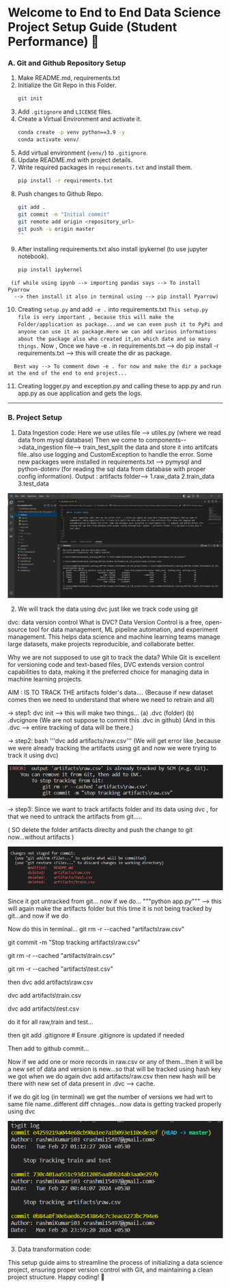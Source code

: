 # Welcome to End to End Data Science Project Setup Guide (Student Performance) 🚀


### A. Git and Github Repository Setup

   1. Make README.md, requirements.txt
   2. Initialize the Git Repo in this Folder. 
        ```bash
        git init 
        ```
   3. Add `.gitignore` and `LICENSE` files.
   4. Create a Virtual Environment and activate it.
        ```bash
        conda create -p venv python==3.9 -y
        conda activate venv/
        ```
   5. Add virtual environment (`venv/`) to `.gitignore`.
   6. Update README.md with project details.
   7. Write required packages in `requirements.txt` and install them.
        ```bash
        pip install -r requirements.txt
        ```
   8. Push changes to Github Repo.
        ```bash
        git add .
        git commit -m "Initial commit"
        git remote add origin <repository_url>
        git push -u origin master
        ``
   9. After installing requirements.txt also install ipykernel (to use jupyter notebook).
       ```bash
       pip install ipykernel
       ```
     (if while using ipynb --> importing pandas says --> To install Pyarrow 
      --> then install it also in terminal using --> pip install Pyarrow)


   
   10. Creating `setup.py` and add `-e .` into requirements.txt
      ```
      This setup.py file is very important , because this will make the Folder/application as package...and we can even push it to PyPi and anyone can use it as package.Here we can add various informations about the package also who created it,on which date and so many things.
      ```
      Now , Once we have -e . in requirements.txt --> do pip install -r requirements.txt --> this will create
     the dir as package.

      Best way --> To comment down -e . for now and make the dir a package at the end of the end to end project...
       

   11. Creating logger.py and exception.py and calling these to app.py and run app.py as oue application and gets the logs.
       
-----------------------------------------------------------------------------------------------------------------------------
### B. Project Setup

1. Data Ingestion code: Here we use utiles file --> utiles.py (where we read data from mysql database) Then we come to components-->data_ingestion file--> train_test_split the data and store it into artifcats file..also use logging and CustomException to handle the error. Some new packages were installed in requirements.txt --> pymysql and python-dotenv (for reading the sql data from database with proper config information). Output : artifacts folder--> 1.raw_data 2.train_data 3.test_data

![alt text](Reference_img/01.DataIngestion_and_traintestsplit.png)

2. We will track the data using dvc just like we track code using git

dvc: data version control
What is DVC? Data Version Control is a free, open-source tool for data management,
ML pipeline automation, and experiment management. This helps data science and 
machine learning teams manage large datasets, make projects reproducible, and collaborate better.


Why we are not supposed to use git to track the data?
While Git is excellent for versioning code and text-based files, DVC extends version control capabilities to data, making it the preferred choice for managing data in machine learning projects.
    
AIM : IS TO TRACK THE artifacts folder's data....
(Because if new dataset comes then we need to understand that where we need to retrain and all)

  
-> step1: dvc init --> this will make two things... (a) .dvc (folder)  (b) .dvcignore
(We are not suppose to commit this .dvc in github)
(And in this .dvc --> entire tracking of data will be there.)
     
-> step2: bash '''dvc add artifacts/raw.csv'''
(We will  get error like ,because we were already tracking the artifacts using git and now we were trying to track it using dvc)

![alt text](Reference_img/02.Error_as_git_was_tracking_it_and_dvc_trying_to_track_ConflictRaised.png)


-> step3: Since we want to track artifacts folder and its data using dvc , for that we need to untrack the artifacts from git.....

( SO delete the folder artifacts direclty and push the change to git now...without artifacts )

![alt text](Reference_img/03.Untrack_artifacts_folder_from_git.png)

Since it got untracked from git...
now if we do...
"""python app.py""" --> this will again make the artifacts folder but this time it is not being tracked by git...and now if we do 
    
Now do this in terminal...
git rm -r --cached "artifacts\raw.csv"

git commit -m "Stop tracking artifacts\raw.csv"


git rm -r --cached "artifacts\train.csv"

git rm -r --cached "artifacts\test.csv"

then 
dvc add artifacts\raw.csv

dvc add artifacts\train.csv

dvc add artifacts\test.csv

do it for all raw,train and test...


then
git add .gitignore         # Ensure .gitignore is updated if needed
    
Then add to github commit...

Now if we add one or more records in raw.csv or any of them...then it will be a new set of data and version is new...so that will be tracked using hash key we got when we do again dvc add artifacts/raw.csv then new hash will be there with new set of data present in .dvc --> cache.

if we do git log (in terminal) we get the number of versions we had wrt to same file name..different diff chnages...now data is getting tracked properly using dvc

![alt text](Reference_img/04.versions_of_data.png)




3. Data transformation code:

This setup guide aims to streamline the process of initializing a data science project, ensuring proper version control with Git, and maintaining a clean project structure. Happy coding! 🎉
